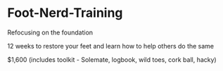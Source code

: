 # Foot-Nerd-Training

Refocusing on the foundation

12 weeks to restore your feet and learn how to help others do the same

$1,600 (includes toolkit - Solemate, logbook, wild toes, cork ball, hacky)
